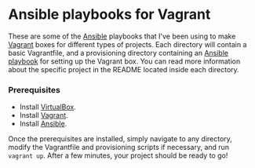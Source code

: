 # Ansible playbooks for Vagrant

These are some of the [Ansible](http://www.ansible.com/home) playbooks that I've been using to make [Vagrant](https://www.vagrantup.com/) boxes for different types of projects. Each directory will contain a basic Vagrantfile, and a provisioning directory containing an [Ansible playbook](http://docs.ansible.com/playbooks.html) for setting up the Vagrant box. You can read more information about the specific project in the README located inside each directory.

### Prerequisites

* Install [VirtualBox](https://www.virtualbox.org/wiki/Downloads).
* Install [Vagrant](http://downloads.vagrantup.com/).
* Install [Ansible](http://docs.ansible.com/intro_installation.html).

Once the prerequisites are installed, simply navigate to any directory, modify the Vagrantfile and provisioning scripts if necessary, and run `vagrant up`. After a few minutes, your project should be ready to go!
